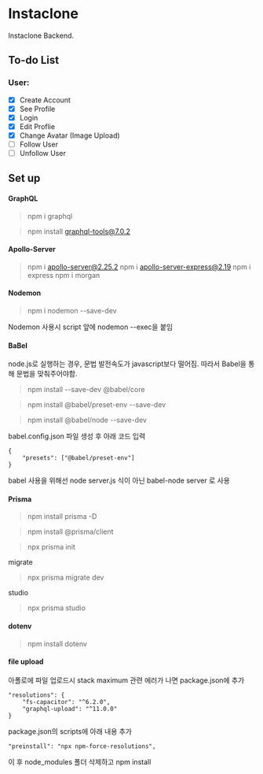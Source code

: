 # Instaclone

Instaclone Backend.

## To-do List

### User:

-   [x] Create Account
-   [x] See Profile
-   [x] Login
-   [x] Edit Proflie
-   [x] Change Avatar (Image Upload)
-   [ ] Follow User
-   [ ] Unfollow User

## Set up

#### GraphQL

> npm i graphql

> npm install graphql-tools@7.0.2

#### Apollo-Server

> npm i apollo-server@2.25.2
> npm i apollo-server-express@2.19
> npm i express
> npm i morgan

#### Nodemon

> npm i nodemon --save-dev

Nodemon 사용시 script 앞에 nodemon --exec을 붙임

#### BaBel

node.js로 실행하는 경우, 문법 발전속도가 javascript보다 떨어짐.
따라서 Babel을 통해 문법을 맞춰주어야함.

> npm install --save-dev @babel/core

> npm install @babel/preset-env --save-dev

> npm install @babel/node --save-dev

babel.config.json 파일 생성 후 아래 코드 입력

```
{
    "presets": ["@babel/preset-env"]
}
```

babel 사용을 위해선 node server.js 식이 아닌 babel-node server 로 사용

#### Prisma

> npm install prisma -D

> npm install @prisma/client

> npx prisma init

migrate

> npx prisma migrate dev

studio

> npx prisma studio

#### dotenv

> npm install dotenv

#### file upload

아폴로에 파일 업로드시 stack maximum 관련 에러가 나면
package.json에 추가

```
"resolutions": {
    "fs-capacitor": "^6.2.0",
    "graphql-upload": "^11.0.0"
}
```

package.json의 scripts에 아래 내용 추가

```
"preinstall": "npx npm-force-resolutions",
```

이 후 node_modules 폴더 삭제하고 npm install
